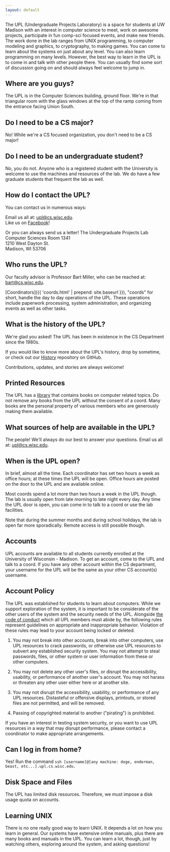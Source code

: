 ```yaml
---
layout: default
---
```


The UPL (Undergraduate Projects Laboratory) is a space for students at UW
Madison with an interest in computer science to meet, work on awesome projects,
participate in fun comp-sci focused events, and make new friends. The work done
in the lab ranges from UNIX programming, to computer modeling and graphics, to
cryptography, to making games. You can come to learn about the systems on just
about any level. You can also learn programming on many levels. However, the
best way to learn in the UPL is to come in and talk with other people there. You
can usually find some sort of discussion going on and should always feel welcome
to jump in.

## Where are you guys?

The UPL is in the Computer Sciences building, ground floor. We're in that
triangular room with the glass windows at the top of the ramp coming from the
entrance facing Union South.

## Do I need to be a CS major?

No! While we're a CS focused organization, you don't need to be a CS major!

## Do I need to be an undergraduate student?

No, you do not. Anyone who is a registered student with the University is
welcome to use the machines and resources of the lab. We do have a few graduate
students that frequent the lab as well.

## How do I contact the UPL?

You can contact us in numerous ways:

Email us all at: <a href="mailto:upl@cs.wisc.edu">upl@cs.wisc.edu</a>.<br>
Like us on <a href="https://www.facebook.com/groups/UWUPL/" title="UPL
    Facebook page">Facebook</a>!
    
Or you can always send us a letter!
The Undergraduate Projects Lab
<br>
Computer Sciences Room 1341
<br>
1210 West Dayton St.
<br>
Madison, WI 53706

## Who runs the UPL?

Our faculty advisor is Professor Bart Miller, who can be reached at: <a href="mailto:bart@cs.wisc.edu">bart@cs.wisc.edu</a>.

[Coordinators]({{ 'coords.html' | prepend: site.baseurl }}), "coords" for short,
handle the day to day operations of the UPL. These operations include paperwork
processing, system administration, and organizing events as well as other tasks.

## What is the history of the UPL?

We're glad you asked! The UPL has been in existence in the CS Department since
the 1980s.

If you would like to know more about the UPL's history, drop by sometime, or
check out our [History](https://github.com/UW-UPL/History#readme) repository on
GitHub.

Contributions, updates, and stories are always welcome!

## Printed Resources

The UPL has a
[library](https://docs.google.com/spreadsheets/d/1vvBGUE4_Y-BbBa2enLRiEGEVqUorZEdq1Rb1O8NG4NM/edit#gid=0)
that contains books on computer related topics. Do not remove any books from
the UPL without the consent of a coord. Many books are the personal property of
various members who are generously making them available.

## What sources of help are available in the UPL?

The people! We'll always do our best to answer your questions. Email us all at:
<a href="mailto:upl@cs.wisc.edu">upl@cs.wisc.edu</a>.

## When is the UPL open?

In brief, almost all the time. Each coordinator has set two hours a week as
office hours; at these times the UPL will be open. Office hours are posted on
the door to the UPL and are available online.

Most coords spend a lot more than two hours a week in the UPL though. The lab is
usually open from late morning to late night every day. Any time the UPL door is
open, you can come in to talk to a coord or use the lab facilities.

Note that during the summer months and during school holidays, the lab is open
far more sporadically. Remote access is still possible though.

## Accounts

UPL accounts are available to all students currently enrolled at the University
of Wisconsin - Madison. To get an account, come to the UPL and talk to a coord.
If you have any other account within the CS department, your username for the
UPL will be the same as your other CS account(s) username.

## Account Policy

The UPL was established for students to learn about computers. While we support
exploration of the system, it is important to be considerate of the other users
of the system and the security needs of the UPL. Alongside
[the code of conduct](https://github.com/UW-UPL/Documentation/blob/master/Code-of-Conduct.markdown)
which all UPL members must abide by, the following rules represent guidelines on
appropriate and inappropriate behavior. Violation of these rules may lead to
your account being locked or deleted.

1. You may not break into other accounts, break into other computers, use UPL
resources to crack passwords, or otherwise use UPL resources to subvert any
established security system. You may not attempt to steal passwords, files, or
other system or user information from these or other computers.

1. You may not delete any other user's files, or disrupt the accessibility,
usability, or performance of another user's account. You may not harass or
threaten any other user either here or at another site.

1. You may not disrupt the accessibility, usability, or performance of any UPL
resources. Distasteful or offensive displays, printouts, or stored files are not
permitted, and will be removed.

1. Passing of copyrighted material to another ("pirating") is prohibited.

If you have an interest in testing system security, or you want to use UPL
resources in a way that may disrupt performance, please contact a coordinator to
make appropriate arrangements.

## Can I log in from home?

Yes! Run the command `ssh [username]@[any machine: doge, enderman, beast, etc...].upl.cs.wisc.edu.`

## Disk Space and Files

The UPL has limited disk resources. Therefore, we must impose a disk usage quota on accounts.

## Learning UNIX

There is no one really good way to learn UNIX. It depends a lot on how you learn
in general. Our systems have extensive online manuals, plus there are many books
and manuals in the UPL. You can learn a lot, though, just by watching others,
exploring around the system, and asking questions!
